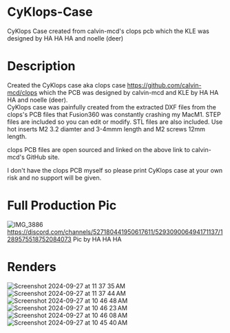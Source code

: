 # CyKlops-Case
CyKlops Case created from calvin-mcd's clops pcb which the KLE was designed by HA HA HA and noelle (deer)

# Description
Created the CyKlops case aka clops case https://github.com/calvin-mcd/clops which the PCB was designed by calvin-mcd and KLE by HA HA HA and noelle (deer).  
CyKlops case was painfully created from the extracted DXF files from the clops's PCB files that Fusion360 was constantly crashing my MacM1.
STEP files are included so you can edit or modify.
STL files are also included.
Use hot inserts M2 3.2 diamter and 3-4mmm length and M2 screws 12mm length.

clops PCB files are open sourced and linked on the above link to calvin-mcd's GitHub site.

I don't have the clops PCB myself so please print CyKlops case at your own risk and no support will be given.

# Full Production Pic
![IMG_3886](https://github.com/user-attachments/assets/f0297f60-0fda-448a-ad36-7ef1b4208ad4)
https://discord.com/channels/527180441950617611/529309006494171137/1289575518752084073
Pic by HA HA HA


# Renders
![Screenshot 2024-09-27 at 11 37 35 AM](https://github.com/user-attachments/assets/a68df52f-bd9f-4038-8824-fc86505e3993)
![Screenshot 2024-09-27 at 11 37 44 AM](https://github.com/user-attachments/assets/5ef25e26-f9f0-42e5-941e-093d1a507282)
![Screenshot 2024-09-27 at 10 46 48 AM](https://github.com/user-attachments/assets/dfa21e83-b5c7-40ec-82dc-3123f67fd7da)
![Screenshot 2024-09-27 at 10 46 23 AM](https://github.com/user-attachments/assets/dfa089b7-8a5e-46e1-b22e-a1f489782438)
![Screenshot 2024-09-27 at 10 46 08 AM](https://github.com/user-attachments/assets/affc071f-0419-420f-b07a-dd70eaf9d945)
![Screenshot 2024-09-27 at 10 45 40 AM](https://github.com/user-attachments/assets/b19998d0-b87f-42ca-a6da-d06622152796)
